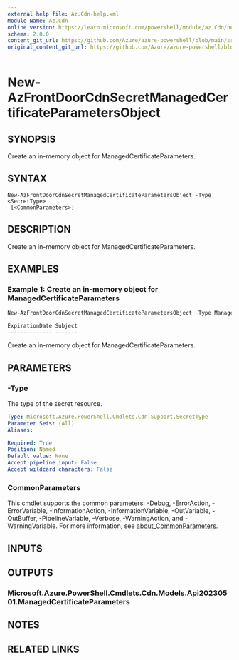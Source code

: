 ```yaml
---
external help file: Az.Cdn-help.xml
Module Name: Az.Cdn
online version: https://learn.microsoft.com/powershell/module/az.Cdn/new-AzFrontDoorCdnSecretManagedCertificateParametersObject
schema: 2.0.0
content_git_url: https://github.com/Azure/azure-powershell/blob/main/src/Cdn/Cdn/help/New-AzFrontDoorCdnSecretManagedCertificateParametersObject.md
original_content_git_url: https://github.com/Azure/azure-powershell/blob/main/src/Cdn/Cdn/help/New-AzFrontDoorCdnSecretManagedCertificateParametersObject.md
---
```


# New-AzFrontDoorCdnSecretManagedCertificateParametersObject

## SYNOPSIS
Create an in-memory object for ManagedCertificateParameters.

## SYNTAX

```
New-AzFrontDoorCdnSecretManagedCertificateParametersObject -Type <SecretType>
 [<CommonParameters>]
```

## DESCRIPTION
Create an in-memory object for ManagedCertificateParameters.

## EXAMPLES

### Example 1: Create an in-memory object for ManagedCertificateParameters
```powershell
New-AzFrontDoorCdnSecretManagedCertificateParametersObject -Type ManagedCert
```

```output
ExpirationDate Subject
-------------- -------
```

Create an in-memory object for ManagedCertificateParameters.

## PARAMETERS

### -Type
The type of the secret resource.

```yaml
Type: Microsoft.Azure.PowerShell.Cmdlets.Cdn.Support.SecretType
Parameter Sets: (All)
Aliases:

Required: True
Position: Named
Default value: None
Accept pipeline input: False
Accept wildcard characters: False
```

### CommonParameters
This cmdlet supports the common parameters: -Debug, -ErrorAction, -ErrorVariable, -InformationAction, -InformationVariable, -OutVariable, -OutBuffer, -PipelineVariable, -Verbose, -WarningAction, and -WarningVariable. For more information, see [about_CommonParameters](http://go.microsoft.com/fwlink/?LinkID=113216).

## INPUTS

## OUTPUTS

### Microsoft.Azure.PowerShell.Cmdlets.Cdn.Models.Api20230501.ManagedCertificateParameters

## NOTES

## RELATED LINKS
